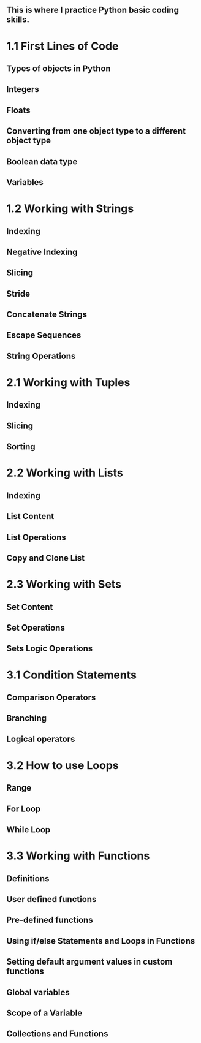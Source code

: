## This is where I practice Python basic coding skills. 

# 1.1 First Lines of Code

## Types of objects in Python
## Integers
## Floats
## Converting from one object type to a different object type
## Boolean data type
## Variables

# 1.2 Working with Strings

## Indexing
## Negative Indexing
## Slicing
## Stride
## Concatenate Strings
## Escape Sequences
## String Operations

# 2.1 Working with Tuples

## Indexing
## Slicing
## Sorting

# 2.2 Working with Lists

## Indexing
## List Content
## List Operations
## Copy and Clone List

# 2.3 Working with Sets

## Set Content
## Set Operations
## Sets Logic Operations

# 3.1 Condition Statements

## Comparison Operators
## Branching
## Logical operators

# 3.2 How to use Loops

## Range
## For Loop
## While Loop

# 3.3 Working with Functions

## Definitions
## User defined functions
## Pre-defined functions
## Using if/else Statements and Loops in Functions
## Setting default argument values in custom functions
## Global variables
## Scope of a Variable
## Collections and Functions